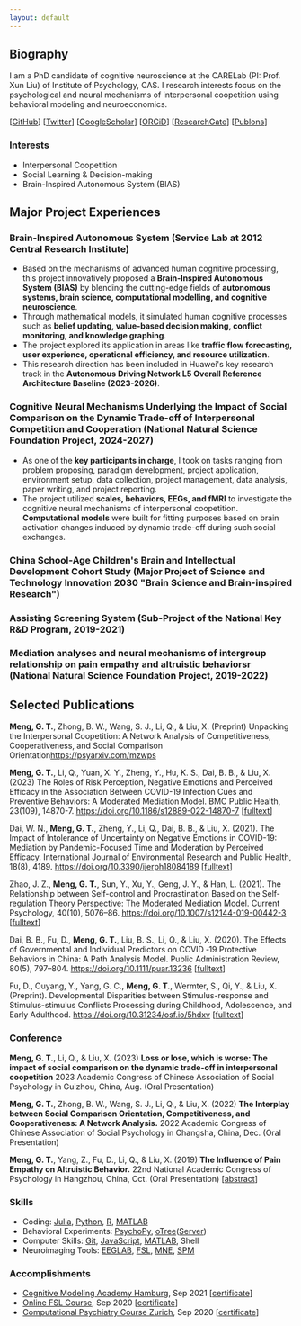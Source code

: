 ```yaml
---
layout: default
---
```


## Biography

I am a PhD candidate of cognitive neuroscience at the CARELab (PI: Prof. Xun Liu) of Institute of Psychology, CAS. I research interests focus on the psychological and neural mechanisms of interpersonal coopetition using behavioral modeling and neuroeconomics. 

[[GitHub](https://github.com/GuangtengMeng)]
[[Twitter](https://twitter.com/GuangtengMeng)]
[[GoogleScholar](https://scholar.google.com/citations?user=-YrlYhgAAAAJ&hl=en&oi)]
[[ORCiD](https://orcid.org/0000-0002-4660-1034)]
[[ResearchGate](https://www.researchgate.net/profile/Guang-Teng-Meng)]
[[Publons](https://www.webofscience.com/wos/author/record/1884260)]


### Interests

- Interpersonal Coopetition
- Social Learning & Decision-making
- Brain-Inspired Autonomous System (BIAS)


## Major Project Experiences

### Brain-Inspired Autonomous System (Service Lab at 2012 Central Research Institute)
- Based on the mechanisms of advanced human cognitive processing, this project innovatively proposed a **Brain-Inspired Autonomous System (BIAS)** by blending the cutting-edge fields of **autonomous systems, brain science, computational modelling, and cognitive neuroscience**.
- Through mathematical models, it simulated human cognitive processes such as **belief updating, value-based decision making, conflict monitoring, and knowledge graphing**.
- The project explored its application in areas like **traffic flow forecasting, user experience, operational efficiency, and resource utilization**.
- This research direction has been included in Huawei's key research track in the **Autonomous Driving Network L5 Overall Reference Architecture Baseline (2023-2026)**.

### Cognitive Neural Mechanisms Underlying the Impact of Social Comparison on the Dynamic Trade-off of Interpersonal Competition and Cooperation (National Natural Science Foundation Project, 2024-2027)
- As one of the **key participants in charge**, I took on tasks ranging from problem proposing, paradigm development, project application, environment setup, data collection, project management, data analysis, paper writing, and project reporting.
- The project utilized **scales, behaviors, EEGs, and fMRI** to investigate the cognitive neural mechanisms of interpersonal coopetition. **Computational models** were built for fitting purposes based on brain activation changes induced by dynamic trade-off during such social exchanges.

### China School-Age Children's Brain and Intellectual Development Cohort Study (Major Project of Science and Technology Innovation 2030 "Brain Science and Brain-inspired Research")

### Assisting Screening System (Sub-Project of the National Key R&D Program, 2019-2021)

### Mediation analyses and neural mechanisms of intergroup relationship on pain empathy and altruistic behaviorsr (National Natural Science Foundation Project, 2019-2022)



## Selected Publications

**Meng, G. T.**, Zhong, B. W., Wang, S. J., Li, Q., & Liu, X. (Preprint) Unpacking the Interpersonal
Coopetition: A Network Analysis of Competitiveness, Cooperativeness, and Social Comparison
Orientation<https://psyarxiv.com/mzwps>

**Meng, G. T.**, Li, Q., Yuan, X. Y., Zheng, Y., Hu, K. S., Dai, B. B., & Liu, X. (2023) The Roles of Risk Perception, Negative Emotions and Perceived Efficacy in the Association Between COVID-19 Infection Cues and Preventive Behaviors: A Moderated Mediation Model. BMC Public Health, 23(109), 14870-7. <https://doi.org/10.1186/s12889-022-14870-7> [[fulltext](/assets/paper/s12889-022-14870-7.pdf)]

Dai, W. N., **Meng, G. T.**, Zheng, Y., Li, Q., Dai, B. B., & Liu, X. (2021). The Impact of Intolerance of Uncertainty on Negative Emotions in COVID-19: Mediation by Pandemic-Focused Time and Moderation by Perceived Efficacy. International Journal of Environmental Research and Public Health, 18(8), 4189. <https://doi.org/10.3390/ijerph18084189> [[fulltext](/assets/paper/10.3390ijerph18084189.pdf)]

Zhao, J. Z., **Meng, G. T.**, Sun, Y., Xu, Y., Geng, J. Y., & Han, L. (2021). The Relationship between Self-control and Procrastination Based on the Self-regulation Theory Perspective: The Moderated Mediation Model. Current Psychology, 40(10), 5076–86. <https://doi.org/10.1007/s12144-019-00442-3> [[fulltext](/assets/paper/10.1007s12144-019-00442-3.pdf)]

Dai, B. B., Fu, D., **Meng, G. T.**, Liu, B. S., Li, Q., & Liu, X. (2020). The Effects of Governmental and Individual Predictors on COVID ‐19 Protective Behaviors in China: A Path Analysis Model. Public Administration Review, 80(5), 797–804. <https://doi.org/10.1111/puar.13236> [[fulltext](/assets/paper/10.1111puar.13236.pdf)]

Fu, D., Ouyang, Y., Yang, G. C., **Meng, G. T.**, Wermter, S., Qi, Y., & Liu, X. (Preprint). Developmental Disparities between Stimulus-response and Stimulus-stimulus Conflicts Processing during Childhood, Adolescence, and Early Adulthood. <https://doi.org/10.31234/osf.io/5hdxv> [[fulltext](/assets/paper/10.31234osf.io5hdxv.pdf)]


### Conference

**Meng, G. T.**, Li, Q., & Liu, X. (2023) **Loss or lose, which is worse: The impact of social comparison on the dynamic trade-off in interpersonal coopetition** 2023 Academic Congress of Chinese Association of Social Psychology in Guizhou, China, Aug. (Oral Presentation)

**Meng, G. T.**, Zhong, B. W., Wang, S. J., Li, Q., & Liu, X. (2022) **The Interplay between Social Comparison Orientation, Competitiveness, and Cooperativeness: A Network Analysis.** 2022 Academic Congress of Chinese Association of Social Psychology in Changsha, China, Dec. (Oral Presentation)

**Meng, G. T.**, Yang, Z., Fu, D., Li, Q., & Liu, X. (2019) **The Influence of Pain Empathy on Altruistic Behavior.** 22nd National Academic Congress of Psychology in Hangzhou, China, Oct. (Oral Presentation) [[abstract](/assets/abstract/NACP_2019_PE.pdf)]

### Skills

- Coding: [Julia](https://julialang.org/), [Python](https://www.python.org/), [R](https://www.r-project.org/), [MATLAB](https://www.mathworks.com/products/matlab.html)
- Behavioral Experiments: [PsychoPy](https://www.psychopy.org/), [oTree](http://www.otree.org/)([Server](https://otree-prodserver-setup.readthedocs.io/))
- Computer Skills: [Git](https://git-scm.com/), [JavaScript](https://www.javascript.com/), [MATLAB](https://www.mathworks.com/products/matlab.html), Shell
- Neuroimaging Tools: [EEGLAB](https://eeglab.org/), [FSL](https://fsl.fmrib.ox.ac.uk/), [MNE](https://mne.tools/), [SPM](https://www.fil.ion.ucl.ac.uk/spm/)

### Accomplishments

- [Cognitive Modeling Academy Hamburg](https://cmah.eu/), Sep 2021 [[certificate](/assets/certificate/CMAH_Certificate_GM.pdf)]
- [Online FSL Course](https://open.win.ox.ac.uk/pages/fslcourse/website/), Sep 2020 [[certificate](/assets/certificate/FSL_Certificate_GM.pdf)]
- [Computational Psychiatry Course Zurich](https://www.translationalneuromodeling.org/cpcourse/), Sep 2020 [[certificate](/assets/certificate/CPC_Certificate_GM.pdf)]

